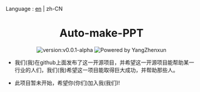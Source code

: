 Language : [en](./README.md) | zh-CN
<h1 align="center">Auto-make-PPT</h1>

<div align="center">
<img src = "https://img.shields.io/badge/version-v0.0.1--alpha-%3Fstyle%3Dflat--square%26logo%3Dappveyor" alt = "version:v0.0.1-alpha"/>
<img src = "https://img.shields.io/badge/Powered%20by-YangZhenxun-%3Fstyle%3Dflat--square%26logo%3Dappveyor" alt = "Powered by YangZhenxun"/>
<br/>
</div>

* 我们(我)在github上面发布了这一开源项目，并希望这一开源项目能帮助某一行业的人们，我们(我)希望这一项目能取得巨大成功，并帮助那些人。

* 此项目暂未开始，希望你(你们)加入我(我们)!
